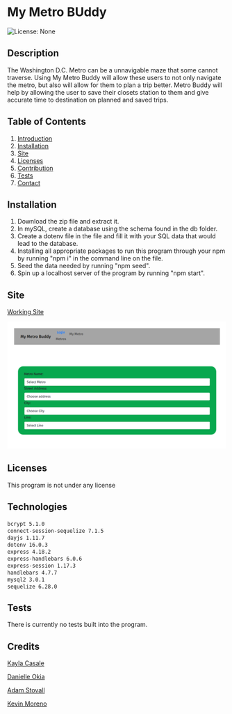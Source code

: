 # My Metro BUddy
  ![License: None](https://img.shields.io/badge/License-None-blue.svg)

  ## Description
  The Washington D.C. Metro can be a unnavigable maze that some cannot traverse. Using My Metro Buddy will allow these users to not only navigate the metro, but also will allow for them to plan a trip better. Metro Buddy will help by allowing the user to save their closets station to them and give accurate time to destination on planned and saved trips.


  ## Table of Contents
  1. [Introduction](##Description)
  3. [Installation](##Installation)
  4. [Site](##Site)
  5. [Licenses](##Licenses)
  6. [Contribution](##Contribution)
  7. [Tests](##Tests)
  8. [Contact](##Contact)


  ## Installation
  1. Download the zip file and extract it. 
  2. In mySQL, create a database using the schema found in the db folder. 
  3. Create a dotenv file in the file and fill it with your SQL data that would lead to the database. 
  4. Installing all appropriate packages to run this program through your npm by running "npm i" in the command line on the file. 
  5. Seed the data needed by running "npm seed".
  6. Spin up a localhost server of the program by running "npm start".

  ## Site
  [Working Site](https://metro-buddy.herokuapp.com/)

  ![My Metro Buddy Homepage](./public/assets/screenshot.PNG)

  ## Licenses
  This program is not under any license

  ## Technologies
    bcrypt 5.1.0
    connect-session-sequelize 7.1.5
    dayjs 1.11.7
    dotenv 16.0.3
    express 4.18.2
    express-handlebars 6.0.6
    express-session 1.17.3
    handlebars 4.7.7
    mysql2 3.0.1
    sequelize 6.28.0

  ## Tests
  There is currently no tests built into the program.

  ## Credits
  [Kayla Casale](https://github.com/kaylacasale)

  [Danielle Okia](https://github.com/Danielleokia)

  [Adam Stovall](https://github.com/AHStovall)

  [Kevin Moreno](https://github.com/ClassyKD)
